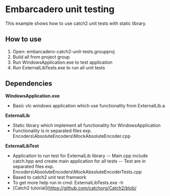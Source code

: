 
# Embarcadero unit testing

This example shows how to use catch2 unit tests with static library.

## How to use

 1. Open: embarcadero-catch2-unit-tests.groupproj
 2. Build all from project group
 3. Run WindowsApplication.exe to test application
 4. Run ExternalLibTests.exe to run all unit tests

## Dependencies

**WindowsApplication.exe**

 - Basic vlc windows application which use functionality from
   ExternalLib.a

**ExternalLib**

 - Static library which implement all functionality for
   WindowsApplication
 - Functionality is in separated files exp. Encoders\AbsoluteEncoders\MockAbsoluteEncoder.cpp

**ExternalLibTest**

 - Application to run test for ExternalLib library
 -- Main.cpp include catch.hpp and create main application for all tests
 -- Test are in separated files exp. Encoders\AbsoluteEncoders\MockAbsoluteEncoderTests.cpp
 - Based to catch2 unit test framwork
 - To get more help run in cmd: ExternalLibTests.exe -h
 - [Catch2 tutorial](https://github.com/catchorg/Catch2/blob/
